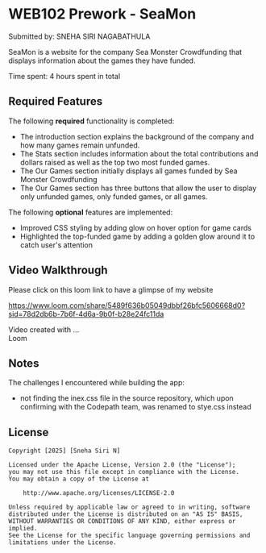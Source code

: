 # WEB102 Prework - SeaMon

Submitted by: SNEHA SIRI NAGABATHULA

SeaMon is a website for the company Sea Monster Crowdfunding that displays information about the games they have funded.

Time spent: 4 hours spent in total

## Required Features

The following **required** functionality is completed:

*  The introduction section explains the background of the company and how many games remain unfunded.
* The Stats section includes information about the total contributions and dollars raised as well as the top two most funded games.
*  The Our Games section initially displays all games funded by Sea Monster Crowdfunding
* The Our Games section has three buttons that allow the user to display only unfunded games, only funded games, or all games.

The following **optional** features are implemented:

* Improved CSS styling by adding glow on hover option for game cards
*  Highlighted the top-funded game by adding a golden glow around it to catch user's attention

## Video Walkthrough

Please click on this loom link to have a glimpse of my website

https://www.loom.com/share/5489f636b05049dbbf26bfc5606668d0?sid=78d2db6b-7b6f-4d6a-9b0f-b28e24fc11da 


Video  created with ...  
Loom

## Notes

The challenges I encountered while building the app:
- not finding the inex.css file in the source repository, which upon confirming with the Codepath team, was renamed to stye.css instead

## License

    Copyright [2025] [Sneha Siri N]

    Licensed under the Apache License, Version 2.0 (the "License");
    you may not use this file except in compliance with the License.
    You may obtain a copy of the License at

        http://www.apache.org/licenses/LICENSE-2.0

    Unless required by applicable law or agreed to in writing, software
    distributed under the License is distributed on an "AS IS" BASIS,
    WITHOUT WARRANTIES OR CONDITIONS OF ANY KIND, either express or implied.
    See the License for the specific language governing permissions and
    limitations under the License.
